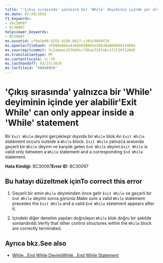 ```yaml
---
title: "'Çıkış sırasında' yalnızca bir 'While' deyiminin içinde yer alabilir"
ms.date: 07/20/2015
f1_keywords:
- vbc30097
- bc30097
helpviewer_keywords:
- BC30097
ms.assetid: cf0a3e09-5252-4198-bb27-c103c98d9f19
ms.openlocfilehash: af098e6bba4346b038801e56b30a8040d8154b0a
ms.sourcegitcommit: 5c1abeec15fbddcc7dbaa729fabc1f1f29f12045
ms.translationtype: MT
ms.contentlocale: tr-TR
ms.lasthandoff: 03/15/2019
ms.locfileid: "58049959"
---
```

# <a name="exit-while-can-only-appear-inside-a-while-statement"></a><span data-ttu-id="7af02-102">'Çıkış sırasında' yalnızca bir 'While' deyiminin içinde yer alabilir</span><span class="sxs-lookup"><span data-stu-id="7af02-102">'Exit While' can only appear inside a 'While' statement</span></span>
<span data-ttu-id="7af02-103">Bir `Exit While` deyimi gerçekleşir dışında bir `While` blok.</span><span class="sxs-lookup"><span data-stu-id="7af02-103">An `Exit While` statement occurs outside a `While` block.</span></span> <span data-ttu-id="7af02-104">`Exit While` yalnızca arasında geçerli bir `While` deyimi ve karşılık gelen `End While` deyimi.</span><span class="sxs-lookup"><span data-stu-id="7af02-104">`Exit While` is valid only between a `While` statement and a corresponding `End While` statement.</span></span>  
  
 <span data-ttu-id="7af02-105">**Hata Kimliği:** BC30097</span><span class="sxs-lookup"><span data-stu-id="7af02-105">**Error ID:** BC30097</span></span>  
  
## <a name="to-correct-this-error"></a><span data-ttu-id="7af02-106">Bu hatayı düzeltmek için</span><span class="sxs-lookup"><span data-stu-id="7af02-106">To correct this error</span></span>  
  
1.  <span data-ttu-id="7af02-107">Geçerli bir emin `While` deyiminden önce gelir `Exit While` ve geçerli bir `End While` deyimi sonra görünür.</span><span class="sxs-lookup"><span data-stu-id="7af02-107">Make sure a valid `While` statement precedes the `Exit While` and a valid `End While` statement appears after it.</span></span>  
  
2.  <span data-ttu-id="7af02-108">İçindeki diğer denetim yapıları doğrulayın `While` blok doğru bir şekilde sonlandırıldı.</span><span class="sxs-lookup"><span data-stu-id="7af02-108">Verify that other control structures within the `While` block are correctly terminated.</span></span>  
  
## <a name="see-also"></a><span data-ttu-id="7af02-109">Ayrıca bkz.</span><span class="sxs-lookup"><span data-stu-id="7af02-109">See also</span></span>

- [<span data-ttu-id="7af02-110">While...End While Deyimi</span><span class="sxs-lookup"><span data-stu-id="7af02-110">While...End While Statement</span></span>](../../visual-basic/language-reference/statements/while-end-while-statement.md)
